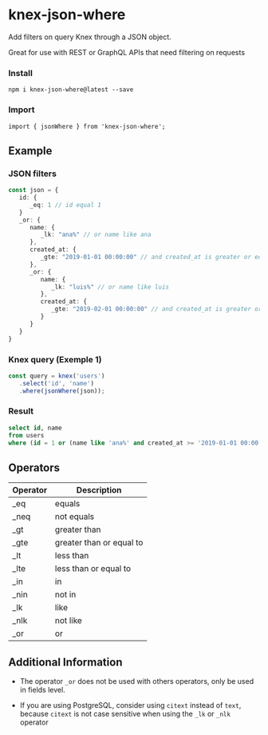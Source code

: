 # knex-json-where

Add filters on query Knex through a JSON object.

Great for use with REST or GraphQL APIs that need filtering on requests

### Install

```
npm i knex-json-where@latest --save
```

### Import

```
import { jsonWhere } from 'knex-json-where';
```

## Example

### JSON filters

```typescript
const json = {
   id: {
      _eq: 1 // id equal 1
   }
   _or: {
      name: {
         _lk: "ana%" // or name like ana
      },
      created_at: {
         _gte: "2019-01-01 00:00:00" // and created_at is greater or equal to 2019-01-01 00:00:00
      },
      _or: {
         name: {
            _lk: "luis%" // or name like luis
         },
         created_at: {
            _gte: "2019-02-01 00:00:00" // and created_at is greater or equal to 2019-02-01 00:00:00
         }
      }
   }
}
```

### Knex query (Exemple 1)

```typescript
const query = knex('users')
   .select('id', 'name')
   .where(jsonWhere(json));
```

### Result
```sql
select id, name 
from users 
where (id = 1 or (name like 'ana%' and created_at >= '2019-01-01 00:00:00' or (name like 'luis%' and created_at >= '2019-02-01 00:00:00')))
```

## Operators

|Operator|Description|
|--- |--- |
|_eq|equals|
|_neq|not equals|
|_gt|greater than|
|_gte|greater than or equal to|
|_lt|less than|
|_lte|less than or equal to|
|_in|in|
|_nin|not in|
|_lk|like|
|_nlk|not like|
|_or|or|

## Additional Information

- The operator `_or` does not be used with others operators, only be used in fields level.

- If you are using PostgreSQL, consider using `citext` instead of `text`, because `citext` is not case sensitive when using the `_lk` or `_nlk` operator
